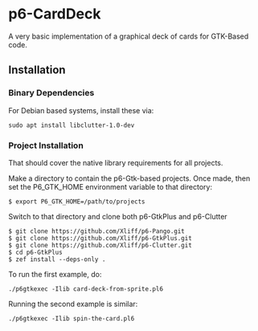 # p6-CardDeck

A very basic implementation of a graphical deck of cards for GTK-Based
code.

## Installation

### Binary Dependencies

For Debian based systems, install these via:

```
sudo apt install libclutter-1.0-dev
```

### Project Installation

That should cover the native library requirements for all projects.

Make a directory to contain the p6-Gtk-based projects. Once made, then set the P6_GTK_HOME environment variable to that directory:

```
$ export P6_GTK_HOME=/path/to/projects
```

Switch to that directory and clone both p6-GtkPlus and p6-Clutter

```
$ git clone https://github.com/Xliff/p6-Pango.git
$ git clone https://github.com/Xliff/p6-GtkPlus.git
$ git clone https://github.com/Xliff/p6-Clutter.git
$ cd p6-GtkPlus
$ zef install --deps-only .
```

To run the first example, do:

```
./p6gtkexec -Ilib card-deck-from-sprite.pl6
```

Running the second example is similar:

```
./p6gtkexec -Ilib spin-the-card.pl6
```
